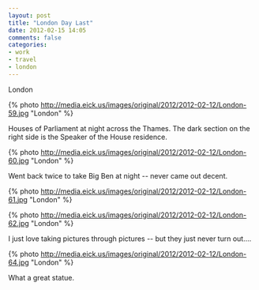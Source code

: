 ```yaml
---
layout: post
title: "London Day Last"
date: 2012-02-15 14:05
comments: false
categories: 
- work
- travel
- london
---
```

London

{% photo http://media.eick.us/images/original/2012/2012-02-12/London-59.jpg "London" %}


Houses of Parliament at night across the Thames.  The dark section on the right side is the Speaker of the House residence.

{% photo http://media.eick.us/images/original/2012/2012-02-12/London-60.jpg "London" %}


Went back twice to take Big Ben at night -- never came out decent.

{% photo http://media.eick.us/images/original/2012/2012-02-12/London-61.jpg "London" %}


{% photo http://media.eick.us/images/original/2012/2012-02-12/London-62.jpg "London" %}


I just love taking pictures through pictures -- but they just never turn out....

{% photo http://media.eick.us/images/original/2012/2012-02-12/London-64.jpg "London" %}


What a great statue.
